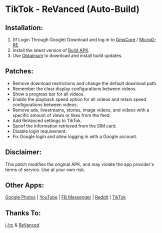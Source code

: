 # TikTok - ReVanced (Auto-Build)

## Installation:
1. (If Login Through Google) Download and log in to [GmsCore](https://github.com/ReVanced/GmsCore/releases/latest) / [MicroG-RE](https://github.com/WSTxda/MicroG-RE).
2. Install the latest version of [Build APK](https://github.com/MentalBlank/Tiktok-Revanced/releases/latest).
3. Use [Obtainium](https://github.com/ImranR98/Obtainium) to download and install build updates.

## Patches:
- Remove download restrictions and change the default download path.
- Remember the clear display configurations between videos.
- Show a progress bar for all videos.
- Enable the playback speed option for all videos and retain speed configurations between videos.
- Remove ads, livestreams, stories, image videos, and videos with a specific amount of views or likes from the feed.
- Add ReVanced settings to TikTok.
- Spoof the information retrieved from the SIM card.
- Disable login requirement.
- Fix Google login and allow logging in with a Google account.

## Disclaimer:
This patch modifies the original APK, and may violate the app provider's terms of service. Use at your own risk.

## Other Apps:
[Google Photos](https://github.com/MentalBlank/GPhotos-Revanced) | [YouTube](https://github.com/MentalBlank/YouTube-Revanced) | [FB Messenger](https://github.com/MentalBlank/Messenger-Revanced) | [Reddit](https://github.com/MentalBlank/Reddit-Revanced) | [TikTok](https://github.com/MentalBlank/Tiktok-Revanced)

## Thanks To:
[j-hc](https://github.com/j-hc) & [ReVanced](https://github.com/ReVanced)

